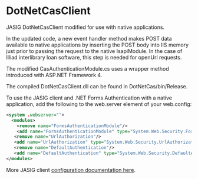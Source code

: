 DotNetCasClient
===============

JASIG DotNetCasClient modified for use with native applications.  

In the updated code, a new event handler method makes POST data available to native applications by inserting the POST body into IIS memory just prior to passing the request to the native IsapiModule. In the case of Illiad interlibrary loan software, this step is needed for openUrl requests.  

The modified CasAuthenticationModule.cs uses a wrapper method introduced with ASP.NET Framework 4.  

The compiled DotNetCasClient.dll can be found in DotNetCas/bin/Release.

To use the JASIG client and .NET Forms Authentication with a native application, add the following to the web.server 
element of your web.config:

```xml
<system .webserver=""> 
  <modules>
    <remove name="FormsAuthenticationModule"/> 
    <add name="FormsAuthenticationModule" type="System.Web.Security.FormsAuthenticationModule"/>
   <remove name="UrlAuthorization"/> 
   <add name="UrlAuthorization" type="System.Web.Security.UrlAuthorizationModule"/> 
   <remove name="DefaultAuthentication"/>
   <add name="DefaultAuthentication" type="System.Web.Security.DefaultAuthenticationModule"/>
</modules>
```

More JASIG client <a href="https://wiki.jasig.org/display/CASC/.Net+Cas+Client">configuration documentation here</a>.
